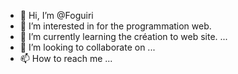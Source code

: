 - 👋 Hi, I’m @Foguiri
- 👀 I’m interested in  for the programmation web.
- 🌱 I’m currently learning the création to web site. ...
- 💞️ I’m looking to collaborate on ...
- 📫 How to reach me ...

<!---
Foguiri/Foguiri is a ✨ special ✨ repository because its `README.md` (this file) appears on your GitHub profile.
You can click the Preview link to take a look at your changes.
--->
